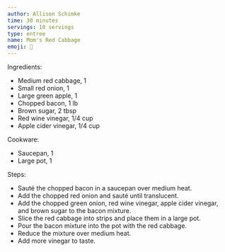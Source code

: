 ```yaml
---
author: Allison Schimke
time: 30 minutes
servings: 10 servings
type: entree
name: Mom's Red Cabbage
emoji: 🥬
---
```


Ingredients:

- Medium red cabbage, 1
- Small red onion, 1
- Large green apple, 1
- Chopped bacon, 1 lb
- Brown sugar, 2 tbsp
- Red wine vinegar, 1/4 cup
- Apple cider vinegar, 1/4 cup

Cookware:

- Saucepan, 1
- Large pot, 1

Steps:

- Sauté the chopped bacon in a saucepan over medium heat.
- Add the chopped red onion and sauté until translucent.
- Add the chopped green onion, red wine vinegar, apple cider vinegar, and brown sugar to the bacon mixture.
- Slice the red cabbage into strips and place them in a large pot.
- Pour the bacon mixture into the pot with the red cabbage.
- Reduce the mixture over medium heat.
- Add more vinegar to taste.
